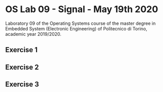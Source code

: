 # OS Lab 09 - Signal - May 19th 2020
Laboratory 09 of the Operating Systems course of the master degree in Embedded System (Electronic Engineering) of Politecnico di Torino, academic year 2019/2020.<br/>

## Exercise 1

## Exercise 2

## Exercise 3
